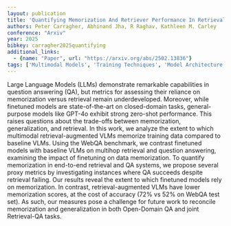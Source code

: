 ```yaml
---
layout: publication
title: 'Quantifying Memorization And Retriever Performance In Retrieval-augmented Vision-language Models'
authors: Peter Carragher, Abhinand Jha, R Raghav, Kathleen M. Carley
conference: "Arxiv"
year: 2025
bibkey: carragher2025quantifying
additional_links:
  - {name: "Paper", url: "https://arxiv.org/abs/2502.13836"}
tags: ['Multimodal Models', 'Training Techniques', 'Model Architecture', 'RAG', 'GPT']
---
```

Large Language Models (LLMs) demonstrate remarkable capabilities in question
answering (QA), but metrics for assessing their reliance on memorization versus
retrieval remain underdeveloped. Moreover, while finetuned models are
state-of-the-art on closed-domain tasks, general-purpose models like GPT-4o
exhibit strong zero-shot performance. This raises questions about the
trade-offs between memorization, generalization, and retrieval. In this work,
we analyze the extent to which multimodal retrieval-augmented VLMs memorize
training data compared to baseline VLMs. Using the WebQA benchmark, we contrast
finetuned models with baseline VLMs on multihop retrieval and question
answering, examining the impact of finetuning on data memorization. To quantify
memorization in end-to-end retrieval and QA systems, we propose several proxy
metrics by investigating instances where QA succeeds despite retrieval failing.
Our results reveal the extent to which finetuned models rely on memorization.
In contrast, retrieval-augmented VLMs have lower memorization scores, at the
cost of accuracy (72% vs 52% on WebQA test set). As such, our measures pose a
challenge for future work to reconcile memorization and generalization in both
Open-Domain QA and joint Retrieval-QA tasks.
